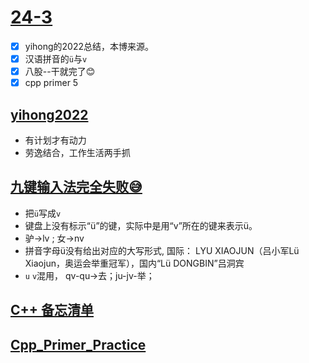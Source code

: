 # [24-3](https://github.com/dululu/Blogs/issues/11)

- [x] yihong的2022总结，本博来源。
- [x] 汉语拼音的`ü`与`v`
- [x] 八股--干就完了😊
- [x] cpp primer 5
## [yihong2022](https://github.com/yihong0618/2020?tab=readme-ov-file)
 - 有计划才有动力
 - 劳逸结合，工作生活两手抓
## [九键输入法完全失败😅](https://pub.bnu.edu.cn/jzyg1/127880.html)
- 把`ü`写成`v`
- 键盘上没有标示“ü”的键，实际中是用“v”所在的键来表示ü。
- 驴->lv ; 女->nv
- 拼音字母ü没有给出对应的大写形式, 国际： LYU XIAOJUN（吕小军Lü Xiaojun，奥运会举重冠军），国内“Lü DONGBIN”吕洞宾
- `u` `v`混用， qv-qu->去；ju-jv-举；
## [C++ 备忘清单](https://github.com/jaywcjlove/reference/blob/main/docs/cpp.md)
## [Cpp_Primer_Practice](https://github.com/applenob/Cpp_Primer_Practice)